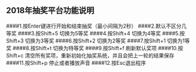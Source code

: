 ## 2018年抽奖平台功能说明 ##
####1.按Enter键进行开始和结束抽奖（最小间隔为2秒）
####2.默认不区分几等奖
####3.按Shift+5 切换为5等奖
####4.按Shift+4 切换为4等奖
####5.按Shift+3 切换为3等奖
####6.按Shift+2 切换为2等奖
####7.按Shift+1 切换为1等奖
####8.按Shift+t 切换为特等奖
####9.按Shift+f  刷新默认奖项
####10.按Shift+c 清空所有奖项，重新初始化抽奖系统，并且会把上一轮的结果保存
####11.按Shift+p 停止或者播放声音
####12.按Esc退出程序
